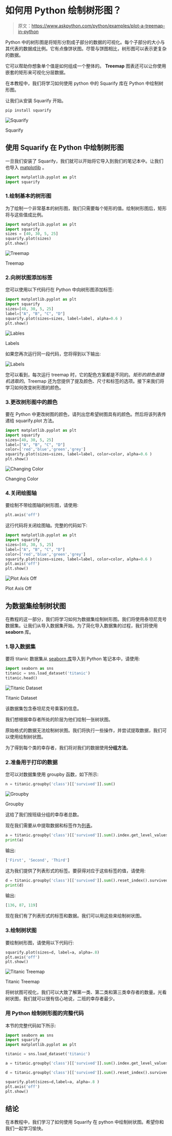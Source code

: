 # 如何用 Python 绘制树形图？

> 原文：<https://www.askpython.com/python/examples/plot-a-treemap-in-python>

Python 中的树形图是将矩形分割成子部分的数据的可视化。每个子部分的大小与其代表的数据成比例。它有点像饼状图。尽管与饼图相比，树形图可以表示更复杂的数据。

它可以帮助你想象单个值是如何组成一个整体的。 **Treemap** 图表还可以让你使用嵌套的矩形来可视化分层数据。

在本教程中，我们将学习如何使用 python 中的 Squarify 库在 Python 中绘制树形图。

让我们从安装 Squarify 开始。

```py
pip install squarify

```

![Squarify](img/4b0b52049b415deea70f2b97c3941fbc.png)

Squarify

## 使用 Squarify 在 Python 中绘制树形图

一旦我们安装了 Squarify，我们就可以开始将它导入到我们的笔记本中。让我们也导入 [matplotlib](https://www.askpython.com/python-modules/matplotlib/python-matplotlib) 。

```py
import matplotlib.pyplot as plt
import squarify 

```

### 1.绘制基本的树形图

为了绘制一个非常基本的树形图，我们只需要每个矩形的值。绘制树形图后，矩形将与这些值成比例。

```py
import matplotlib.pyplot as plt
import squarify 
sizes = [40, 30, 5, 25]
squarify.plot(sizes)
plt.show()

```

![Treemap](img/c3be7a1f1a8185331ec40de1326c28b2.png)

Treemap

### 2.向树状图添加标签

您可以使用以下代码行在 Python 中向树形图添加标签:

```py
import matplotlib.pyplot as plt
import squarify 
sizes=[40, 30, 5, 25]
label=["A", "B", "C", "D"]
squarify.plot(sizes=sizes, label=label, alpha=0.6 )
plt.show()

```

![Lables](img/d095b05be5e87faed07ecf973ae91be3.png)

Labels

如果您再次运行同一段代码，您将得到以下输出:

![Labels](img/8308a59774d1734b476ef2fd235ef038.png)

您可以看到，每次运行 treemap 时，它的配色方案都是不同的。*矩形的颜色是随机选取的*。Treemap 还为您提供了提及颜色、尺寸和标签的选项。接下来我们将学习如何改变树形图的颜色。

### 3.更改树形图中的颜色

要在 Python 中更改树图的颜色，请列出您希望树图具有的颜色。然后将该列表传递给 squarify.plot 方法。

```py
import matplotlib.pyplot as plt
import squarify 
sizes=[40, 30, 5, 25]
label=["A", "B", "C", "D"]
color=['red','blue','green','grey']
squarify.plot(sizes=sizes, label=label, color=color, alpha=0.6 )
plt.show()

```

![Changing Color](img/34f1ff36f3dec9aa3d49f10b5e7ef7fb.png)

Changing Color

### 4.关闭绘图轴

要绘制不带绘图轴的树形图，请使用:

```py
plt.axis('off')

```

这行代码将关闭绘图轴。完整的代码如下:

```py
import matplotlib.pyplot as plt
import squarify 
sizes=[40, 30, 5, 25]
label=["A", "B", "C", "D"]
color=['red','blue','green','grey']
squarify.plot(sizes=sizes, label=label, color=color, alpha=0.6 )
plt.axis('off')
plt.show()

```

![Plot Axis Off](img/66bef789210fe913c014767f9db186f6.png)

Plot Axis Off

## 为数据集绘制树状图

在教程的这一部分，我们将学习如何为数据集绘制树形图。我们将使用泰坦尼克号数据集。让我们从导入数据集开始。为了简化导入数据集的过程，我们将使用 **seaborn** 库。

### 1.导入数据集

要将 titanic 数据集从 [seaborn 库](https://www.askpython.com/python-modules/python-seaborn-tutorial)导入到 Python 笔记本中，请使用:

```py
import seaborn as sns
titanic = sns.load_dataset('titanic')
titanic.head()

```

![Titanic Dataset](img/1c8d3a79534714340074905d3dcc3694.png)

Titanic Dataset

该数据集包含泰坦尼克号乘客的信息。

我们想根据幸存者所处的阶层为他们绘制一张树状图。

原始格式的数据无法绘制树状图。我们将执行一些操作，并尝试提取数据，我们可以使用绘制树状图。

为了得到每个类的幸存者，我们将对我们的数据使用**分组方法**。

### 2.准备用于打印的数据

您可以对数据集使用 groupby 函数，如下所示:

```py
n = titanic.groupby('class')[['survived']].sum()

```

![Groupby](img/6823c78d726d1149c3ca16bdaca0fa03.png)

Groupby

这给了我们按班级分组的幸存者总数。

现在我们需要从中提取数据和标签作为[列表](https://www.askpython.com/python/difference-between-python-list-vs-array)。

```py
a = titanic.groupby('class')[['survived']].sum().index.get_level_values(0).tolist()
print(a)

```

输出:

```py
['First', 'Second', 'Third']

```

这为我们提供了列表形式的标签。要获得对应于这些标签的值，请使用:

```py
d = titanic.groupby('class')[['survived']].sum().reset_index().survived.values.tolist()
print(d)

```

输出:

```py
[136, 87, 119]

```

现在我们有了列表形式的标签和数据。我们可以用这些来绘制树状图。

### 3.绘制树状图

要绘制树形图，请使用以下代码行:

```py
squarify.plot(sizes=d, label=a, alpha=.8)
plt.axis('off')
plt.show()

```

![Titanic Treemap](img/cdb19488189d7158c43207976320c41b.png)

Titanic Treemap

将树状图可视化，我们可以大致了解第一类、第二类和第三类幸存者的数量。光看树状图，我们就可以很有信心地说，二班的幸存者最少。

### 用 Python 绘制树形图的完整代码

本节的完整代码如下所示:

```py
import seaborn as sns
import squarify 
import matplotlib.pyplot as plt

titanic = sns.load_dataset('titanic')

a = titanic.groupby('class')[['survived']].sum().index.get_level_values(0).tolist()

d = titanic.groupby('class')[['survived']].sum().reset_index().survived.values.tolist()

squarify.plot(sizes=d,label=a, alpha=.8 )
plt.axis('off')
plt.show()

```

## 结论

在本教程中，我们学习了如何使用 Squarify 在 python 中绘制树状图。希望你和我们一起学习愉快。